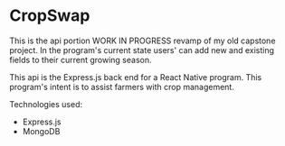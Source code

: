 # CropSwap

This is the api portion WORK IN PROGRESS revamp of my old capstone project. In the program's current state users' can add new and existing fields to their current growing season.

This api is the Express.js back end for a React Native program. This program's 
intent is to assist farmers with crop management. 

Technologies used:
- Express.js
- MongoDB
